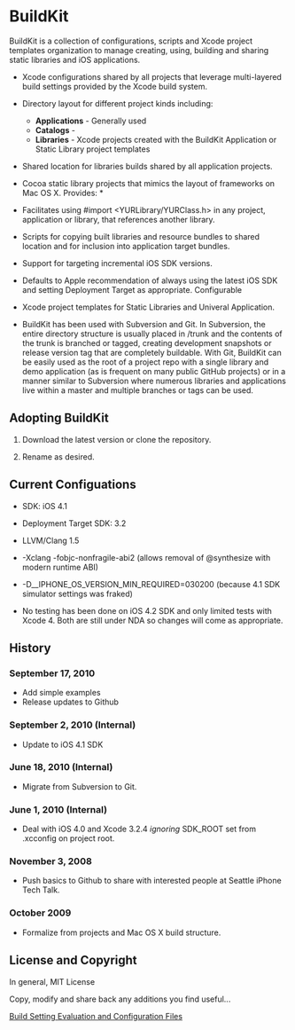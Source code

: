 
# BuildKit

BuildKit is a collection of configurations, scripts and Xcode project templates organization to manage creating, using, building and sharing static libraries and iOS applications.



 * Xcode configurations shared by all projects that leverage multi-layered build settings provided by the Xcode build system.
 * Directory layout for different project kinds including: 
   * **Applications** - Generally used
   * **Catalogs** -
   * **Libraries** -
   Xcode projects created with the BuildKit Application or Static Library project templates
 * Shared location for libraries builds shared by all application projects. 
 * Cocoa static library projects that mimics the layout of frameworks on Mac OS X. Provides:
   * 
 * Facilitates using #import <YURLibrary/YURClass.h> in any project, application or library, that references another library.
 * Scripts for copying built libraries and resource bundles to shared location and for inclusion into application target bundles.
 * Support for targeting incremental iOS SDK versions.
 * Defaults to Apple recommendation of always using the latest iOS SDK and setting Deployment Target as appropriate. Configurable
 * Xcode project templates for Static Libraries and Univeral Application.



* BuildKit has been used with Subversion and Git. In Subversion, the entire directory structure is usually placed in /trunk and the contents of the trunk is branched or tagged, creating development snapshots or release version tag that are completely buildable. With Git, BuildKit can be easily used as the root of a project repo with a single library and demo application (as is frequent on many public GitHub projects) or in a manner similar to Subversion where numerous libraries and applications live within a master and multiple branches or tags can be used.

## Adopting BuildKit

1. Download the latest version or clone the repository.

2. Rename as desired.


## Current Configuations

* SDK: iOS 4.1
* Deployment Target SDK: 3.2
* LLVM/Clang 1.5
* -Xclang -fobjc-nonfragile-abi2 (allows removal of @synthesize with modern runtime ABI)
* -D__IPHONE_OS_VERSION_MIN_REQUIRED=030200 (because 4.1 SDK simulator settings was fraked)

* No testing has been done on iOS 4.2 SDK and only limited tests with Xcode 4. Both are still under NDA so changes will come as appropriate.



## History

### September 17, 2010

* Add simple examples
* Release updates to Github

### September 2, 2010 (Internal)

* Update to iOS 4.1 SDK

### June 18, 2010 (Internal)

* Migrate from Subversion to Git.

### June 1, 2010 (Internal)

* Deal with iOS 4.0 and Xcode 3.2.4 *ignoring* SDK_ROOT set from .xcconfig on project root.

### November 3, 2008

* Push basics to Github to share with interested people at Seattle iPhone Tech Talk.

### October 2009

* Formalize from projects and Mac OS X build structure.


## License and Copyright

In general, MIT License

Copy, modify and share back any additions you find useful...


[Build Setting Evaluation and Configuration Files](http://developer.apple.com/library/ios/#documentation/DeveloperTools/Conceptual/XcodeBuildSystem/400-Build_Configurations/build_configs.html)
